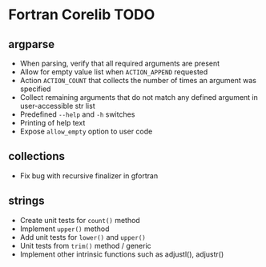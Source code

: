 # Fortran Corelib TODO #

## argparse ##

-   When parsing, verify that all required arguments are present
-   Allow for empty value list when `ACTION_APPEND` requested
-   Action `ACTION_COUNT` that collects the number of times an argument was
    specified
-   Collect remaining arguments that do not match any defined argument
    in user-accessible str list
-   Predefined `--help` and `-h` switches
-   Printing of help text
-   Expose `allow_empty` option to user code


## collections ##
-   Fix bug with recursive finalizer in gfortran


## strings ##

-   Create unit tests for `count()` method
-   Implement `upper()` method
-   Add unit tests for `lower()` and `upper()`
-   Unit tests from `trim()` method / generic
-   Implement other intrinsic functions such as adjustl(), adjustr()
